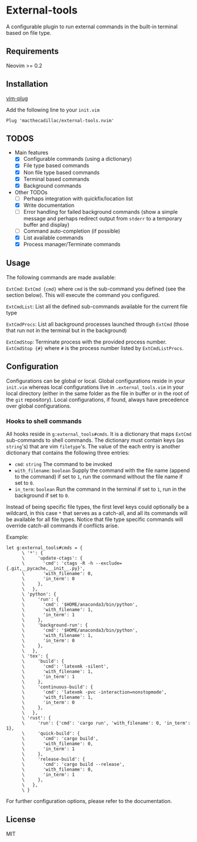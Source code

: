 # External-tools

A configurable plugin to run external commands in the built-in terminal based on
file type.

## Requirements

Neovim >= 0.2

## Installation

[vim-plug](https://github.com/junegunn/vim-plug)

Add the following line to your `init.vim`

```vim
Plug 'macthecadillac/external-tools.nvim'
```

## TODOS

- Main features
  - [x] Configurable commands (using a dictionary)
  - [x] File type based commands
  - [x] Non file type based commands
  - [x] Terminal based commands
  - [x] Background commands

- Other TODOs
  - [ ] Perhaps integration with quickfix/location list
  - [x] Write documentation
  - [ ] Error handling for failed background commands (show a simple message and perhaps redirect output from `stderr` to a temporary buffer and display)
  - [ ] Command auto-completion (if possible)
  - [x] List available commands
  - [x] Process manager/Terminate commands

## Usage

The following commands are made available:

`ExtCmd`: `ExtCmd {cmd}` where `cmd` is the sub-command you defined (see the
section below). This will execute the command you configured.

`ExtCmdList`: List all the defined sub-commands available for the current file
type

`ExtCmdProcs`: List all background processes launched through `ExtCmd`
(those that run not in the terminal but in the background)

`ExtCmdStop`: Terminate process with the provided process number.  `ExtCmdStop
{#}` where `#` is the process number listed by `ExtCmdListProcs`.

## Configuration

Configurations can be global or local. Global configurations reside in your
`init.vim` whereas local configurations live in `.external_tools.vim` in your
local directory (either in the same folder as the file in buffer or in the root
of the `git` repository). Local configurations, if found, always have precedence
over global configurations.

### Hooks to shell commands

All hooks reside in `g:external_tools#cmds`. It is a dictionary that maps
`ExtCmd` sub-commands to shell commands. The dictionary must contain keys (as
`string`'s) that are vim `filetype`'s. The value of the each entry is another
dictionary that contains the following three entries:

  - `cmd`: `string` The command to be invoked
  - `with_filename`: `boolean` Supply the command with the file name (append to
    the command) if set to `1`, run the command without the file name if set to
    `0`.
  - `in_term`: `boolean` Run the command in the terminal if set to `1`, run in the
    background if set to `0`.

Instead of being specific file types, the first level keys could optionally be a
wildcard, in this case `*` that serves as a catch-all, and all its commands will
be available for all file types. Notice that file type specific commands will
override catch-all commands if conflicts arise.

Example:

```vim
let g:external_tools#cmds = {
      \ '*': {
      \     'update-ctags': {
      \       'cmd': 'ctags -R -h --exclude={.git,__pycache,__init__.py}',
      \       'with_filename': 0,
      \       'in_term': 0
      \     },
      \   },
      \ 'python': {
      \     'run': {
      \       'cmd': '$HOME/anaconda3/bin/python',
      \       'with_filename': 1,
      \       'in_term': 1
      \     },
      \     'background-run': {
      \       'cmd': '$HOME/anaconda3/bin/python',
      \       'with_filename': 1,
      \       'in_term': 0
      \     },
      \   },
      \ 'tex': {
      \     'build': {
      \       'cmd': 'latexmk -silent',
      \       'with_filename': 1,
      \       'in_term': 1
      \     },
      \     'continuous-build': {
      \       'cmd': 'latexmk -pvc -interaction=nonstopmode',
      \       'with_filename': 1,
      \       'in_term': 0
      \     },
      \   },
      \ 'rust': {
      \     'run': {'cmd': 'cargo run', 'with_filename': 0, 'in_term': 1},
      \     'quick-build': {
      \       'cmd': 'cargo build',
      \       'with_filename': 0,
      \       'in_term': 1
      \     },
      \     'release-build': {
      \       'cmd': 'cargo build --release',
      \       'with_filename': 0,
      \       'in_term': 1
      \     },
      \   },
      \ }
```

For further configuration options, please refer to the documentation.

## License

MIT
